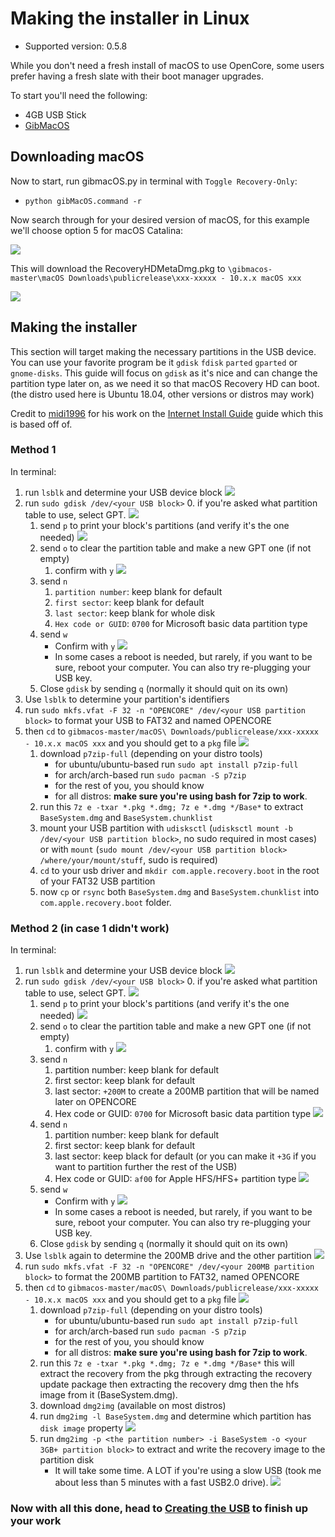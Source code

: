 # Making the installer in Linux

* Supported version: 0.5.8

While you don't need a fresh install of macOS to use OpenCore, some users prefer having a fresh slate with their boot manager upgrades.

To start you'll need the following:

* 4GB USB Stick
* [GibMacOS](https://github.com/corpnewt/gibMacOS)

## Downloading macOS

Now to start, run gibmacOS.py in terminal with `Toggle Recovery-Only`:

* `python gibMacOS.command -r`

Now search through for your desired version of macOS, for this example we'll choose option 5 for macOS Catalina:

![](/images/installer-guide/linux-install-md/1-gib.png)

This will download the RecoveryHDMetaDmg.pkg to `\gibmacos-master\macOS Downloads\publicrelease\xxx-xxxxx - 10.x.x macOS xxx`

![](/images/installer-guide/linux-install-md/3-gib-finished.png)

## Making the installer

This section will target making the necessary partitions in the USB device. You can use your favorite program be it `gdisk` `fdisk` `parted` `gparted` or `gnome-disks`. This guide will focus on `gdisk` as it's nice and can change the partition type later on, as we need it so that macOS Recovery HD can boot. (the distro used here is Ubuntu 18.04, other versions or distros may work)

Credit to [midi1996](https://github.com/midi1996) for his work on the [Internet Install Guide](https://midi1996.github.io/hackintosh-internet-install-gitbook/) guide which this is based off of.

### Method 1

In terminal:

1. run `lsblk` and determine your USB device block
   ![](/images/installer-guide/linux-install-md/688920468220280842/unknown.png)
2. run `sudo gdisk /dev/<your USB block>`
   0. if you're asked what partition table to use, select GPT.
      ![](/images/installer-guide/linux-install-md/unknown-5.png)
   1. send `p` to print your block's partitions \(and verify it's the one needed\)
      ![](/images/installer-guide/linux-install-md/unknown-6.png)
   2. send `o` to clear the partition table and make a new GPT one (if not empty)
      1. confirm with `y`
         ![](/images/installer-guide/linux-install-md/unknown-8.png)
   3. send `n`
      1. `partition number`: keep blank for default
      2. `first sector`: keep blank for default
      3. `last sector`: keep blank for whole disk
      4. `Hex code or GUID`: `0700` for Microsoft basic data partition type
   4. send `w`
      * Confirm with `y`
      ![](/images/installer-guide/linux-install-md/unknown-9.png)
      * In some cases a reboot is needed, but rarely, if you want to be sure, reboot your computer. You can also try re-plugging your USB key.
   6. Close `gdisk` by sending `q` (normally it should quit on its own)
3. Use `lsblk` to determine your partition's identifiers
4. run `sudo mkfs.vfat -F 32 -n "OPENCORE" /dev/<your USB partition block>` to format your USB to FAT32 and named OPENCORE
5. then `cd` to `gibmacos-master/macOS\ Downloads/publicrelease/xxx-xxxxx - 10.x.x macOS xxx` and you should get to a `pkg` file
   ![](/images/installer-guide/linux-install-md/unknown-10.png)
   1. download `p7zip-full` \(depending on your distro tools\)
      * for ubuntu/ubuntu-based run `sudo apt install p7zip-full`
      * for arch/arch-based run `sudo pacman -S p7zip`
      * for the rest of you, you should know
      * for all distros: **make sure you're using bash for 7zip to work**.
   2. run this `7z e -txar *.pkg *.dmg; 7z e *.dmg */Base*` to extract `BaseSystem.dmg` and `BaseSystem.chunklist`
   3. mount your USB partition with `udisksctl` (`udisksctl mount -b /dev/<your USB partition block>`, no sudo required in most cases) or with `mount` (`sudo mount /dev/<your USB partition block> /where/your/mount/stuff`, sudo is required)
   4. `cd` to your usb driver and `mkdir com.apple.recovery.boot` in the root of your FAT32 USB partition
   5. now `cp` or `rsync` both `BaseSystem.dmg` and `BaseSystem.chunklist` into `com.apple.recovery.boot` folder.

### Method 2 (in case 1 didn't work)

In terminal:

1. run `lsblk` and determine your USB device block
   ![](/images/installer-guide/linux-install-md/unknown-11.png)
2. run `sudo gdisk /dev/<your USB block>`
   0. if you're asked what partition table to use, select GPT.
      ![](/images/installer-guide/linux-install-md/unknown-12.png)
   1. send `p` to print your block's partitions \(and verify it's the one needed\)
      ![](/images/installer-guide/linux-install-md/unknown-13.png)
   2. send `o` to clear the partition table and make a new GPT one (if not empty)
      1. confirm with `y`
         ![](/images/installer-guide/linux-install-md/unknown-14.png)
   3. send `n`
      1. partition number: keep blank for default
      2. first sector: keep blank for default
      3. last sector: `+200M` to create a 200MB partition that will be named later on OPENCORE
      4. Hex code or GUID: `0700` for Microsoft basic data partition type
      ![](/images/installer-guide/linux-install-md/unknown-15.png)
   4. send `n`
      1. partition number: keep blank for default
      2. first sector: keep blank for default
      3. last sector: keep black for default \(or you can make it `+3G` if you want to partition further the rest of the USB\)
      4. Hex code or GUID: `af00` for Apple HFS/HFS+ partition type
      ![](/images/installer-guide/linux-install-md/unknown-16.png)
   5. send `w`
      * Confirm with `y`
      ![](/images/installer-guide/linux-install-md/unknown-17.png)
      * In some cases a reboot is needed, but rarely, if you want to be sure, reboot your computer. You can also try re-plugging your USB key.
   6. Close `gdisk` by sending `q` (normally it should quit on its own)
3. Use `lsblk` again to determine the 200MB drive and the other partition
   ![](/images/installer-guide/linux-install-md/unknown-18.png)
4. run `sudo mkfs.vfat -F 32 -n "OPENCORE" /dev/<your 200MB partition block>` to format the 200MB partition to FAT32, named OPENCORE
5. then `cd` to `gibmacos-master/macOS\ Downloads/publicrelease/xxx-xxxxx - 10.x.x macOS xxx` and you should get to a `pkg` file
   ![](/images/installer-guide/linux-install-md/unknown-19.png)
   1. download `p7zip-full` \(depending on your distro tools\)
      * for ubuntu/ubuntu-based run `sudo apt install p7zip-full`
      * for arch/arch-based run `sudo pacman -S p7zip`
      * for the rest of you, you should know
      * for all distros: **make sure you're using bash for 7zip to work**.
   2. run this `7z e -txar *.pkg *.dmg; 7z e *.dmg */Base*` this will extract the recovery from the pkg through extracting the recovery update package then extracting the recovery dmg then the hfs image from it (BaseSystem.dmg).
   3. download `dmg2img` (available on most distros)
   4. run `dmg2img -l BaseSystem.dmg` and determine which partition has `disk image` property
      ![](/images/installer-guide/linux-install-md/unknown-20.png)
   5. run `dmg2img -p <the partition number> -i BaseSystem -o <your 3GB+ partition block>` to extract and write the recovery image to the partition disk
      * It will take some time. A LOT if you're using a slow USB (took me about less than 5 minutes with a fast USB2.0 drive).
      ![](/images/installer-guide/linux-install-md/unknown-21.png)

### Now with all this done, head to [Creating the USB](/installer-guide/opencore-efi.md) to finish up your work
